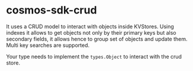 # cosmos-sdk-crud

It uses a CRUD model to interact with objects inside KVStores. Using indexes it allows to get objects not only by their primary keys but also secondary fields, it allows hence to group set of objects and update them. Multi key searches are supported. 

Your type needs to implement the `types.Object` to interact with the crud store.


